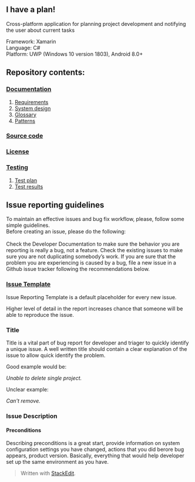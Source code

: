 ﻿## I have a plan!

Cross-platform application for planning project development and notifying the user about current tasks

Framework: Xamarin<br>
Language: C#<br>
Platform: UWP (Windows 10 version 1803), Android 8.0+<br>

## Repository contents:

### [Documentation](documents)<br>
1. [Requirements](documents/Requirements.md)<br>
2. [System design](documents/uml_diagrams/uml_diagrams.md)<br>
3. [Glossary](documents/glossary.md)<br>
4. [Patterns](source_code/I_have_a_plan/README.md)<br>

### [Source code](source_code/I_have_a_plan)<br>

### [License](LICENSE)<br>

### [Testing](test_plan)<br>
1. [Test plan](test_plan/TestPlan.md)<br>
2. [Test results](test_plan/TestResults.md)<br>

## Issue reporting guidelines
To maintain an effective issues and bug fix workflow, please, follow some simple guidelines.
<br>
Before creating an issue, please do the following:
</br><br>
Check the Developer Documentation to make sure the behavior you are reporting is really a bug, not a feature.
Check the existing issues to make sure you are not duplicating somebody’s work.
If you are sure that the problem you are experiencing is caused by a bug, file a new issue in a Github issue tracker following the recommendations below.
</br>
### [Issue Template](documents/ISSUE_TEMPLATE.md)<br>
Issue Reporting Template is a default placeholder for every new issue. 

Higher level of detail in the report increases chance that someone will be able to reproduce the issue. 

### Title
Title is a vital part of bug report for developer and triager to quickly identify a unique issue. A well written title should contain a clear explanation of the issue to allow quick identify the problem.

Good example would be:

*Unable to delete single project.*

Unclear example:

*Can't remove.*

### Issue Description
#### Preconditions
Describing preconditions is a great start, provide information on system configuration settings you have changed, actions that you did berore bug appears, product version. Basically, everything that would help developer set up the same environment as you have.

> Written with [StackEdit](https://stackedit.io/).
